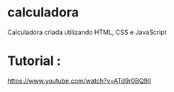 # calculadora
Calculadora criada utilizando HTML, CSS e JavaScript
# Tutorial :
https://www.youtube.com/watch?v=ATd9r0BQ9lI
